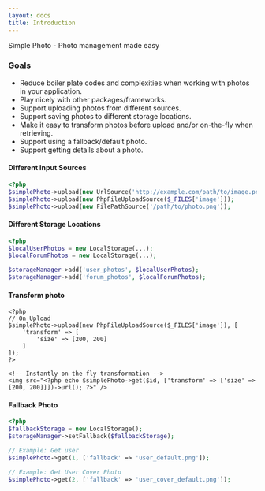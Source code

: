 ```yaml
---
layout: docs
title: Introduction
---
```


Simple Photo - Photo management made easy

### Goals

- Reduce boiler plate codes and complexities when working with photos in your application.
- Play nicely with other packages/frameworks.
- Support uploading photos from different sources.
- Support saving photos to different storage locations.
- Make it easy to transform photos before upload and/or on-the-fly when retrieving.
- Support using a fallback/default photo.
- Support getting details about a photo.

#### Different Input Sources

```php
<?php
$simplePhoto->upload(new UrlSource('http://example.com/path/to/image.png'));
$simplePhoto->upload(new PhpFileUploadSource($_FILES['image']));
$simplePhoto->upload(new FilePathSource('/path/to/photo.png'));
```

#### Different Storage Locations

```php
<?php
$localUserPhotos = new LocalStorage(...);
$localForumPhotos = new LocalStorage(...);

$storageManager->add('user_photos', $localUserPhotos);
$storageManager->add('forum_photos', $localForumPhotos);
```

#### Transform photo
```html+php
<?php
// On Upload
$simplePhoto->upload(new PhpFileUploadSource($_FILES['image']), [
    'transform' => [
        'size' => [200, 200]
    ]
]);
?>

<!-- Instantly on the fly transformation -->
<img src="<?php echo $simplePhoto->get($id, ['transform' => ['size' => [200, 200]]])->url(); ?>" />
```

#### Fallback Photo

```php
<?php
$fallbackStorage = new LocalStorage();
$storageManager->setFallback($fallbackStorage);

// Example: Get user
$simplePhoto->get(1, ['fallback' => 'user_default.png']);

// Example: Get User Cover Photo
$simplePhoto->get(2, ['fallback' => 'user_cover_default.png']);
```

